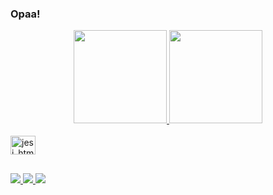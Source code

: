 ### Opaa!

<div align= "center">
  <a href="https://github.com/JesianeGoedert">
  <img height = "149em" src = "https://github-readme-stats.vercel.app/api?username=JesianeGoedert&show_icons=true&theme=dark&include_all_commits=true&count_private=true" />
  <img height = "149em" src = "https://github-readme-stats.vercel.app/api/top-langs/?username=JesianeGoedert&layout=compact&langs_count=7&theme=dark" />
</div>
  
<div style = "display: inline_block"> <br>
  <img align = "center" alt = "jesi_html5" height = "30" width = "40" src = "https://cdn.jsdelivr.net/gh/devicons/devicon/icons/html5/html5-original.svg">
</div>
  
  ##
  
<div>
  <a href="https://www.instagram.com/jesi_vieira/" target="_blank"> <img src = "https://img.shields.io/badge/Instagram-E4405F?style=for-the-badge&logo=instagram&logoColor=white"target =" _ blank "> </a>
  <a href = "mailto:jesiane.goedert@gmail.com"> <img src = "https://img.shields.io/badge/-Gmail-%23333?style=for-the-badge&logo=gmail&logoColor=white" target = "_ blank"> </a>
  <a href="https://www.linkedin.com/in/jesiane-goedert-965901172/" target="_blank"> <img src = "https://img.shields.io/badge/LinkedIn-0077B5?style=for-the-badge&logo=linkedin&logoColor=white "target =" _ blank "> </a> 
</div>
 
